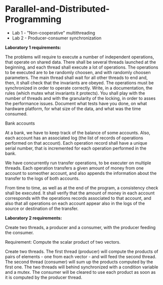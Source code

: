 # Parallel-and-Distributed-Programming

<ul>
    <li>Lab 1 - "Non-cooperative" multithreading</li>
    <li>Lab 2 - Producer-consumer synchronization </li>
</ul>

<b> Laboratory 1 requirements: </b>

   The problems will require to execute a number of independent operations, that operate on shared data.
   There shall be several threads launched at the beginning, and each thread shall execute a lot of operations. The operations to be executed are to be randomly choosen, and with randomly choosen parameters.
   The main thread shall wait for all other threads to end and, then, it shall check that the invariants are obeyed.
   The operations must be synchronized in order to operate correctly. Write, in a documentation, the rules (which mutex what invariants it protects).
   You shall play with the number of threads and with the granularity of the locking, in order to asses the performance issues. Document what tests have you done, on what hardware platform, for what size of the data, and what was the time consumed.

Bank accounts

At a bank, we have to keep track of the balance of some accounts. Also, each account has an associated log (the list of records of operations performed on that account). Each operation record shall have a unique serial number, that is incremented for each operation performed in the bank.

We have concurrently run transfer operations, to be executer on multiple threads. Each operation transfers a given amount of money from one account to someother account, and also appends the information about the transfer to the logs of both accounts.

From time to time, as well as at the end of the program, a consistency check shall be executed. It shall verify that the amount of money in each account corresponds with the operations records associated to that account, and also that all operations on each account appear also in the logs of the source or destination of the transfer.


<b> Laboratory 2 requirements: </b>

Create two threads, a producer and a consumer, with the producer feeding the consumer.

Requirement: Compute the scalar product of two vectors.

Create two threads. The first thread (producer) will compute the products of pairs of elements - one from each vector - and will feed the second thread. The second thread (consumer) will sum up the products computed by the first one. The two threads will behind synchronized with a condition variable and a mutex. The consumer will be cleared to use each product as soon as it is computed by the producer thread.

